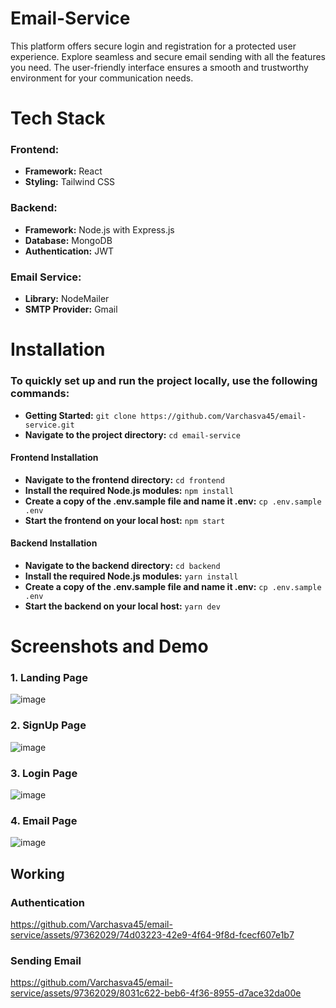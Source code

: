 # Email-Service
This platform offers secure login and registration for a protected user experience. Explore seamless and secure email sending with all the features you need. The user-friendly interface ensures a smooth and trustworthy environment for your communication needs.

# Tech Stack
### Frontend:
- **Framework:** React
- **Styling:** Tailwind CSS 

### Backend:
- **Framework:** Node.js with Express.js
- **Database:** MongoDB
- **Authentication:** JWT

### Email Service:
- **Library:** NodeMailer
- **SMTP Provider:** Gmail

# Installation

### To quickly set up and run the project locally, use the following commands:

- **Getting Started:**  `git clone https://github.com/Varchasva45/email-service.git`
- **Navigate to the project directory:** `cd email-service`
  
#### Frontend Installation
- **Navigate to the frontend directory:** `cd frontend`
- **Install the required Node.js modules:** `npm install`
- **Create a copy of the .env.sample file and name it .env:** `cp .env.sample .env`
- **Start the frontend on your local host:** `npm start`

#### Backend Installation
- **Navigate to the backend directory:** `cd backend`
- **Install the required Node.js modules:** `yarn install`
- **Create a copy of the .env.sample file and name it .env:** `cp .env.sample .env`
- **Start the backend on your local host:** `yarn dev`


# Screenshots and Demo

### 1. Landing Page
![image](https://github.com/Varchasva45/email-service/assets/97362029/e7141ee5-99e0-424e-a3cf-314a0616011d)

### 2. SignUp Page
![image](https://github.com/Varchasva45/email-service/assets/97362029/b31e9a5e-684a-4c79-9f54-9f06f9c94a31)

### 3. Login Page
![image](https://github.com/Varchasva45/email-service/assets/97362029/71448899-4d3a-43fb-9912-adac00bbb1ed)

### 4. Email Page
![image](https://github.com/Varchasva45/email-service/assets/97362029/4463952f-15b7-4e69-98c2-ab35e0dc6575)

## Working

### Authentication
https://github.com/Varchasva45/email-service/assets/97362029/74d03223-42e9-4f64-9f8d-fcecf607e1b7

### Sending Email
https://github.com/Varchasva45/email-service/assets/97362029/8031c622-beb6-4f36-8955-d7ace32da00e







